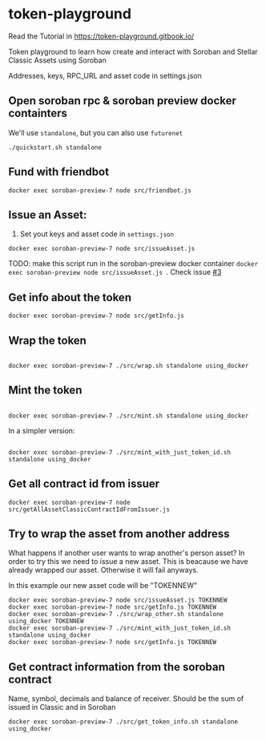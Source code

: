 # token-playground

Read the Tutorial in https://token-playground.gitbook.io/

Token playground to learn how create and interact with Soroban and Stellar Classic Assets using Soroban 


Addresses, keys, RPC_URL and asset code in settings.json

## Open soroban rpc & soroban preview docker containters
We'll use `standalone`, but you can also use `futurenet`
```
./quickstart.sh standalone
```
## Fund with friendbot
```
docker exec soroban-preview-7 node src/friendbot.js
```
## Issue an Asset:
1. Set yout keys and asset code in `settings.json`

```
docker exec soroban-preview-7 node src/issueAsset.js
```
TODO: make this script run in the soroban-preview docker container
`docker exec soroban-preview node src/issueAsset.js `. Check issue [#3](https://github.com/esteblock/token-playground/issues/3)

## Get info about the token
```
docker exec soroban-preview-7 node src/getInfo.js

```

## Wrap the token
```

docker exec soroban-preview-7 ./src/wrap.sh standalone using_docker
```


## Mint the token
```

docker exec soroban-preview-7 ./src/mint.sh standalone using_docker
```
In a simpler version:

```

docker exec soroban-preview-7 ./src/mint_with_just_token_id.sh standalone using_docker
```

## Get all contract id from issuer
```
docker exec soroban-preview-7 node  src/getAllAssetClassicContractIdFromIssuer.js
```

## Try to wrap the asset from another address
What happens if another user wants to wrap another's person asset?
In order to try this we need to issue a new asset. 
This is beacause we have already wrapped our asset. Otherwise it will fail anyways.

In this example our new asset code will be "TOKENNEW"
```
docker exec soroban-preview-7 node src/issueAsset.js TOKENNEW
docker exec soroban-preview-7 node src/getInfo.js TOKENNEW
docker exec soroban-preview-7 ./src/wrap_other.sh standalone using_docker TOKENNEW
docker exec soroban-preview-7 ./src/mint_with_just_token_id.sh standalone using_docker
docker exec soroban-preview-7 node src/getInfo.js TOKENNEW
```

## Get contract information from the soroban contract
Name, symbol, decimals and balance of receiver.
Should be the sum of issued in Classic and in Soroban
```
docker exec soroban-preview-7 ./src/get_token_info.sh standalone using_docker
```



